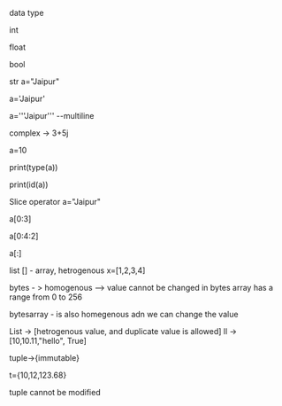 data type

int

float

bool

str
a="Jaipur"

a='Jaipur'

a='''Jaipur''' --multiline


complex 
-> 3+5j


a=10

print(type(a))

print(id(a))

Slice operator 
a="Jaipur"

a[0:3]

a[0:4:2]

a[:]

list [] - array, hetrogenous
x=[1,2,3,4]

bytes - > homogenous
--> value cannot be changed in bytes array
has a range from 0 to 256

bytesarray - is also homegenous adn we can change the value

List -> [hetrogenous value, and duplicate value is allowed]
ll -> [10,10.11,"hello", True]

tuple->{immutable}

t={10,12,123.68}

tuple cannot be modified 




